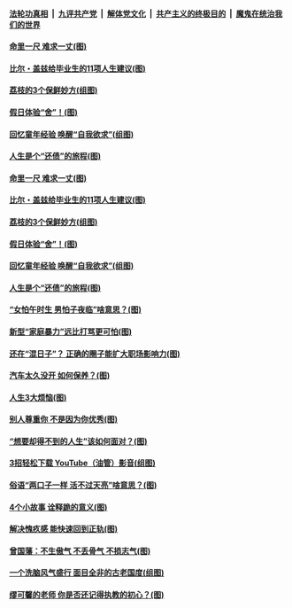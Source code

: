 ####  [法轮功真相](../../../../basic/blob/master/README.md?t=06220431) &nbsp;|&nbsp; [九评共产党](../../../../9ping.md/blob/master/README.md?t=06220431) &nbsp;|&nbsp; [解体党文化](../../../../jtdwh.md/blob/master/README.md?t=06220431)  &nbsp;|&nbsp; [共产主义的终极目的](../../../../gczydzjmd.md/blob/master/README.md?t=06220431) &nbsp;|&nbsp; [魔鬼在统治我们的世界](../../../../mgztzwmdsj.md/blob/master/README.md?t=06220431) 

#### [命里一尺 难求一丈(图)](../pages/p8/936782.md?t=06220431) 

#### [比尔・盖兹给毕业生的11项人生建议(图)](../pages/p8/936231.md?t=06220431) 

#### [荔枝的3个保鲜妙方(组图)](../pages/p8/936950.md?t=06220431) 

#### [假日体验“舍”！(图)](../pages/p8/937183.md?t=06220431) 

#### [回忆童年经验 唤醒“自我欲求”(组图)](../pages/p8/937082.md?t=06220431) 

#### [人生是个“还债”的旅程(图)](../pages/p8/936768.md?t=06220431) 

#### [命里一尺 难求一丈(图)](../pages/p8/936782.md?t=06220431) 

#### [比尔・盖兹给毕业生的11项人生建议(图)](../pages/p8/936231.md?t=06220431) 

#### [荔枝的3个保鲜妙方(组图)](../pages/p8/936950.md?t=06220431) 

#### [假日体验“舍”！(图)](../pages/p8/937183.md?t=06220431) 

#### [回忆童年经验 唤醒“自我欲求”(组图)](../pages/p8/937082.md?t=06220431) 

#### [人生是个“还债”的旅程(图)](../pages/p8/936768.md?t=06220431) 

#### [“女怕午时生 男怕子夜临”啥意思？(图)](../pages/p8/937081.md?t=06220431) 

#### [新型“家庭暴力”远比打骂更可怕(图)](../pages/p8/936230.md?t=06220431) 

#### [还在“混日子”？ 正确的圈子能扩大职场影响力(图)](../pages/p8/937049.md?t=06220431) 

#### [汽车太久没开 如何保养？(图)](../pages/p8/937035.md?t=06220431) 

#### [人生3大烦恼(图)](../pages/p8/936959.md?t=06220431) 

#### [别人尊重你 不是因为你优秀(图)](../pages/p8/936253.md?t=06220431) 

#### [“想要却得不到的人生”该如何面对？(图)](../pages/p8/936933.md?t=06220431) 

#### [3招轻松下载 YouTube（油管）影音(组图)](../pages/p8/936922.md?t=06220431) 

#### [俗语“两口子一样 活不过天亮”啥意思？(图)](../pages/p8/936917.md?t=06220431) 

#### [4个小故事 诠释跪的意义(图)](../pages/p8/936353.md?t=06220431) 

#### [解决愧疚感 能快速回到正轨(图)](../pages/p8/936834.md?t=06220431) 

#### [曾国藩：不生傲气 不丢骨气 不损志气(图)](../pages/p8/936248.md?t=06220431) 

#### [一个洗脑风气盛行 面目全非的古老国度(组图)](../pages/p8/936759.md?t=06220431) 

#### [缪可馨的老师 你是否还记得执教的初心？(图)](../pages/p8/936737.md?t=06220431) 

